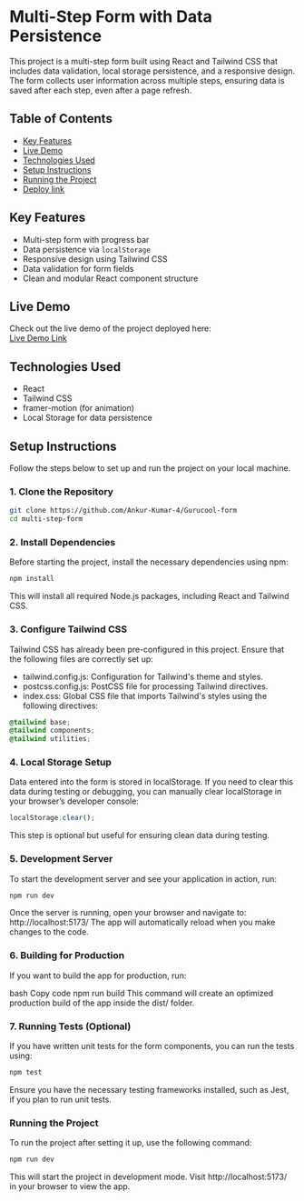 # Multi-Step Form with Data Persistence

This project is a multi-step form built using React and Tailwind CSS that includes data validation, local storage persistence, and a responsive design. The form collects user information across multiple steps, ensuring data is saved after each step, even after a page refresh.

## Table of Contents

- [Key Features](#key-features)
- [Live Demo](#live-demo)
- [Technologies Used](#technologies-used)
- [Setup Instructions](#setup-instructions)
- [Running the Project](#running-the-project)
- [Deploy link](#deploy-link)

## Key Features

- Multi-step form with progress bar
- Data persistence via `localStorage`
- Responsive design using Tailwind CSS
- Data validation for form fields
- Clean and modular React component structure

## Live Demo

Check out the live demo of the project deployed here:  
[Live Demo Link](https://multi-stepform-gurucool.netlify.app/)

## Technologies Used

- React
- Tailwind CSS
- framer-motion (for animation)
- Local Storage for data persistence

## Setup Instructions

Follow the steps below to set up and run the project on your local machine.

### 1. Clone the Repository

```bash
git clone https://github.com/Ankur-Kumar-4/Gurucool-form
cd multi-step-form
```

### 2. Install Dependencies

Before starting the project, install the necessary dependencies using npm:

```bash
npm install
```

This will install all required Node.js packages, including React and Tailwind CSS.

### 3. Configure Tailwind CSS

Tailwind CSS has already been pre-configured in this project. Ensure that the following files are correctly set up:

- tailwind.config.js: Configuration for Tailwind's theme and styles.
- postcss.config.js: PostCSS file for processing Tailwind directives.
- index.css: Global CSS file that imports Tailwind's styles using the following directives:

```css
@tailwind base;
@tailwind components;
@tailwind utilities;
```

### 4. Local Storage Setup

Data entered into the form is stored in localStorage. If you need to clear this data during testing or debugging, you can manually clear localStorage in your browser’s developer console:

```javascript
localStorage.clear();
```
This step is optional but useful for ensuring clean data during testing.

### 5. Development Server

To start the development server and see your application in action, run:

```bash
npm run dev
```

Once the server is running, open your browser and navigate to:
http://localhost:5173/
The app will automatically reload when you make changes to the code.

### 6. Building for Production

If you want to build the app for production, run:

bash
Copy code
npm run build
This command will create an optimized production build of the app inside the dist/ folder.

### 7. Running Tests (Optional)

If you have written unit tests for the form components, you can run the tests using:

```bash
npm test
```

Ensure you have the necessary testing frameworks installed, such as Jest, if you plan to run unit tests.

### Running the Project

To run the project after setting it up, use the following command:

```bash
npm run dev
```

This will start the project in development mode. Visit http://localhost:5173/ in your browser to view the app.
